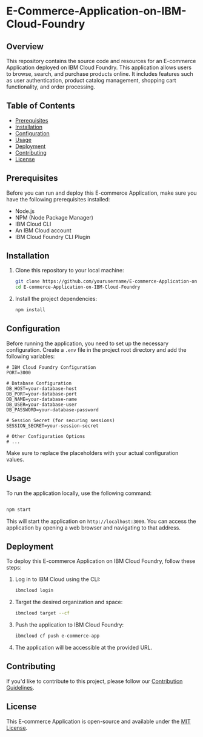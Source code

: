 # E-Commerce-Application-on-IBM-Cloud-Foundry


## Overview

This repository contains the source code and resources for an E-commerce Application deployed on IBM Cloud Foundry. This application allows users to browse, search, and purchase products online. It includes features such as user authentication, product catalog management, shopping cart functionality, and order processing.

## Table of Contents

- [Prerequisites](#prerequisites)
- [Installation](#installation)
- [Configuration](#configuration)
- [Usage](#usage)
- [Deployment](#deployment)
- [Contributing](#contributing)
- [License](#license)

## Prerequisites

Before you can run and deploy this E-commerce Application, make sure you have the following prerequisites installed:

- Node.js
- NPM (Node Package Manager)
- IBM Cloud CLI
- An IBM Cloud account
- IBM Cloud Foundry CLI Plugin

## Installation

1. Clone this repository to your local machine:

   ```bash
   git clone https://github.com/yourusername/E-commerce-Application-on-IBM-Cloud-Foundry.git
   cd E-commerce-Application-on-IBM-Cloud-Foundry
   ```

2. Install the project dependencies:

   ```bash
   npm install
   ```

## Configuration

Before running the application, you need to set up the necessary configuration. Create a `.env` file in the project root directory and add the following variables:

```
# IBM Cloud Foundry Configuration
PORT=3000

# Database Configuration
DB_HOST=your-database-host
DB_PORT=your-database-port
DB_NAME=your-database-name
DB_USER=your-database-user
DB_PASSWORD=your-database-password

# Session Secret (for securing sessions)
SESSION_SECRET=your-session-secret

# Other Configuration Options
# ...
```

Make sure to replace the placeholders with your actual configuration values.

## Usage

To run the application locally, use the following command:

```bash

npm start
```

This will start the application on `http://localhost:3000`. You can access the application by opening a web browser and navigating to that address.

## Deployment

To deploy this E-commerce Application on IBM Cloud Foundry, follow these steps:

1. Log in to IBM Cloud using the CLI:

   ```bash
   ibmcloud login
   ```

2. Target the desired organization and space:

   ```bash
   ibmcloud target --cf
   ```

3. Push the application to IBM Cloud Foundry:

   ```bash
   ibmcloud cf push e-commerce-app
   ```

4. The application will be accessible at the provided URL.

## Contributing

If you'd like to contribute to this project, please follow our [Contribution Guidelines](CONTRIBUTING.md).

## License

This E-commerce Application is open-source and available under the [MIT License](LICENSE).
